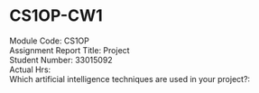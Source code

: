 # CS1OP-CW1

Module Code: CS1OP  
Assignment Report Title: Project  
Student Number: 33015092  
Actual Hrs:    
Which artificial intelligence techniques are used in your project?: